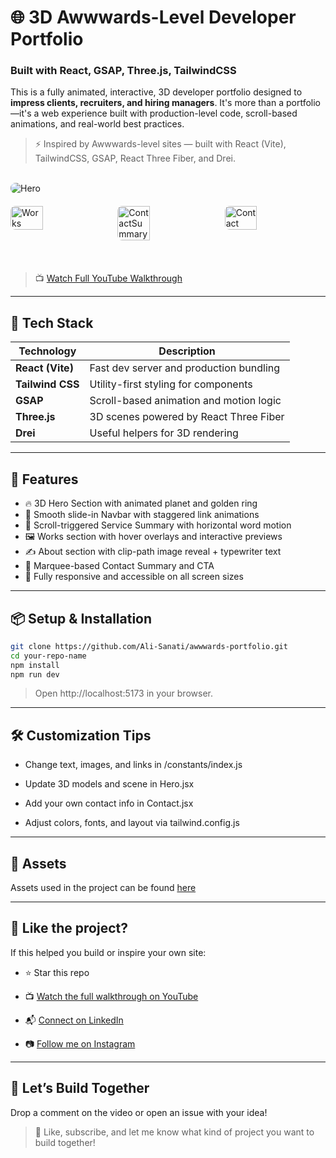 # 🌐 3D Awwwards-Level Developer Portfolio

### Built with React, GSAP, Three.js, TailwindCSS

This is a fully animated, interactive, 3D developer portfolio designed to **impress clients, recruiters, and hiring managers**. It's more than a portfolio—it's a web experience built with production-level code, scroll-based animations, and real-world best practices.

> ⚡ Inspired by Awwwards-level sites — built with React (Vite), TailwindCSS, GSAP, React Three Fiber, and Drei.

<br/>
<div>
  <img src="https://github.com/user-attachments/assets/4eaf9399-fd02-4a90-83f7-2b5a361bc032" alt="Hero" style="border-radius: 8px;"/>
  <div style="display: flex; justify-content: space-between; margin: 20px 0;">
    <img src="https://github.com/user-attachments/assets/155bf742-b24f-4119-89f4-87e6d88c8f53" alt="Works" style="width: 32%; border-radius: 8px;"/>
    <img src="https://github.com/user-attachments/assets/f22b9749-85ed-434f-a5f6-df1f8e221103" alt="ContactSummary" style="width: 32%; border-radius: 8px;"/>
    <img src="https://github.com/user-attachments/assets/3e473322-b96a-433b-aec5-ece9bab25795" alt="Contact" style="width: 32%; border-radius: 8px;"/>
  </div>
</div>
<br/>

> 📺 [Watch Full YouTube Walkthrough](https://youtu.be/i0229UsdBwc)
---

## 🚀 Tech Stack

| Technology       | Description                             |
| ---------------- | --------------------------------------- |
| **React (Vite)** | Fast dev server and production bundling |
| **Tailwind CSS** | Utility-first styling for components    |
| **GSAP**         | Scroll-based animation and motion logic |
| **Three.js**     | 3D scenes powered by React Three Fiber  |
| **Drei**         | Useful helpers for 3D rendering         |

---

## 📁 Features

- 🔥 3D Hero Section with animated planet and golden ring
- 🧩 Smooth slide-in Navbar with staggered link animations
- 🎯 Scroll-triggered Service Summary with horizontal word motion
- 🖼️ Works section with hover overlays and interactive previews
- ✍️ About section with clip-path image reveal + typewriter text
- 🏁 Marquee-based Contact Summary and CTA
- 💼 Fully responsive and accessible on all screen sizes

---

## 📦 Setup & Installation

```bash
git clone https://github.com/Ali-Sanati/awwwards-portfolio.git
cd your-repo-name
npm install
npm run dev
```

> Open http://localhost:5173 in your browser.

---

## 🛠️ Customization Tips

- Change text, images, and links in /constants/index.js

- Update 3D models and scene in Hero.jsx

- Add your own contact info in Contact.jsx

- Adjust colors, fonts, and layout via tailwind.config.js

---

## 🔗 Assets

Assets used in the project can be found [here](https://github.com/user-attachments/files/19820923/public.zip)

---

## 📣 Like the project?

If this helped you build or inspire your own site:

- ⭐ Star this repo

- 📺 [Watch the full walkthrough on YouTube](https://youtu.be/i0229UsdBwc)

- 📬 [Connect on LinkedIn](https://www.linkedin.com/in/ali-sanati)

- 📷 [Follow me on Instagram](https://www.instagram.com/ali.sanatidev/reels/)

---

## 🤝 Let’s Build Together

Drop a comment on the video or open an issue with your idea!

> 📩 Like, subscribe, and let me know what kind of project you want to build together!
